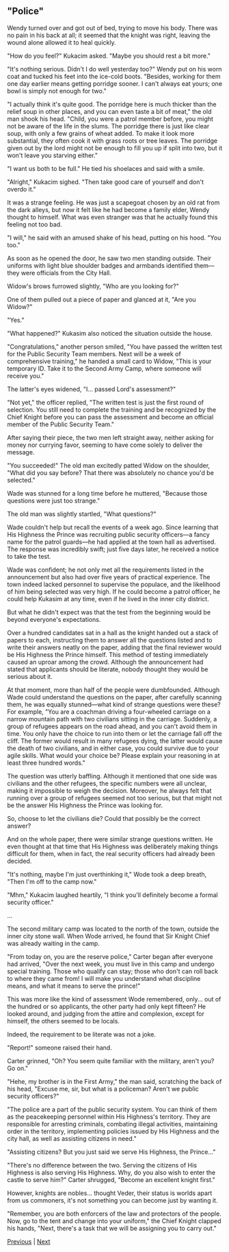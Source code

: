 ## "Police"
Wendy turned over and got out of bed, trying to move his body. There was no pain in his back at all; it seemed that the knight was right, leaving the wound alone allowed it to heal quickly.

"How do you feel?" Kukacim asked. "Maybe you should rest a bit more."

"It's nothing serious. Didn't I do well yesterday too?" Wendy put on his worn coat and tucked his feet into the ice-cold boots. "Besides, working for them one day earlier means getting porridge sooner. I can't always eat yours; one bowl is simply not enough for two."

"I actually think it's quite good. The porridge here is much thicker than the relief soup in other places, and you can even taste a bit of meat," the old man shook his head. "Child, you were a patrol member before, you might not be aware of the life in the slums. The porridge there is just like clear soup, with only a few grains of wheat added. To make it look more substantial, they often cook it with grass roots or tree leaves. The porridge given out by the lord might not be enough to fill you up if split into two, but it won't leave you starving either."

"I want us both to be full." He tied his shoelaces and said with a smile.

"Alright," Kukacim sighed. "Then take good care of yourself and don't overdo it."

It was a strange feeling. He was just a scapegoat chosen by an old rat from the dark alleys, but now it felt like he had become a family elder, Wendy thought to himself. What was even stranger was that he actually found this feeling not too bad.

"I will," he said with an amused shake of his head, putting on his hood. "You too."

As soon as he opened the door, he saw two men standing outside. Their uniforms with light blue shoulder badges and armbands identified them—they were officials from the City Hall.



Widow's brows furrowed slightly, "Who are you looking for?"

One of them pulled out a piece of paper and glanced at it, "Are you Widow?"

"Yes."

"What happened?" Kukasim also noticed the situation outside the house.

"Congratulations," another person smiled, "You have passed the written test for the Public Security Team members. Next will be a week of comprehensive training," he handed a small card to Widow, "This is your temporary ID. Take it to the Second Army Camp, where someone will receive you."

The latter's eyes widened, "I... passed Lord's assessment?"

"Not yet," the officer replied, "The written test is just the first round of selection. You still need to complete the training and be recognized by the Chief Knight before you can pass the assessment and become an official member of the Public Security Team."

After saying their piece, the two men left straight away, neither asking for money nor currying favor, seeming to have come solely to deliver the message.

"You succeeded!" The old man excitedly patted Widow on the shoulder, "What did you say before? That there was absolutely no chance you'd be selected."



Wade was stunned for a long time before he muttered, "Because those questions were just too strange."



The old man was slightly startled, "What questions?"



Wade couldn't help but recall the events of a week ago. Since learning that His Highness the Prince was recruiting public security officers—a fancy name for the patrol guards—he had applied at the town hall as advertised. The response was incredibly swift; just five days later, he received a notice to take the test.



Wade was confident; he not only met all the requirements listed in the announcement but also had over five years of practical experience. The town indeed lacked personnel to supervise the populace, and the likelihood of him being selected was very high. If he could become a patrol officer, he could help Kukasim at any time, even if he lived in the inner city district.



But what he didn't expect was that the test from the beginning would be beyond everyone's expectations.



Over a hundred candidates sat in a hall as the knight handed out a stack of papers to each, instructing them to answer all the questions listed and to write their answers neatly on the paper, adding that the final reviewer would be His Highness the Prince himself. This method of testing immediately caused an uproar among the crowd. Although the announcement had stated that applicants should be literate, nobody thought they would be serious about it.



At that moment, more than half of the people were dumbfounded. Although Wade could understand the questions on the paper, after carefully scanning them, he was equally stunned—what kind of strange questions were these? For example, "You are a coachman driving a four-wheeled carriage on a narrow mountain path with two civilians sitting in the carriage. Suddenly, a group of refugees appears on the road ahead, and you can't avoid them in time. You only have the choice to run into them or let the carriage fall off the cliff. The former would result in many refugees dying, the latter would cause the death of two civilians, and in either case, you could survive due to your agile skills. What would your choice be? Please explain your reasoning in at least three hundred words."



The question was utterly baffling. Although it mentioned that one side was civilians and the other refugees, the specific numbers were all unclear, making it impossible to weigh the decision. Moreover, he always felt that running over a group of refugees seemed not too serious, but that might not be the answer His Highness the Prince was looking for.



So, choose to let the civilians die? Could that possibly be the correct answer?



And on the whole paper, there were similar strange questions written. He even thought at that time that His Highness was deliberately making things difficult for them, when in fact, the real security officers had already been decided.



"It's nothing, maybe I'm just overthinking it," Wode took a deep breath, "Then I'm off to the camp now."



"Mhm," Kukacim laughed heartily, "I think you'll definitely become a formal security officer."



...



The second military camp was located to the north of the town, outside the inner city stone wall. When Wode arrived, he found that Sir Knight Chief was already waiting in the camp.



"From today on, you are the reserve police," Carter began after everyone had arrived, "Over the next week, you must live in this camp and undergo special training. Those who qualify can stay; those who don't can roll back to where they came from! I will make you understand what discipline means, and what it means to serve the prince!"



This was more like the kind of assessment Wode remembered, only... out of the hundred or so applicants, the other party had only kept fifteen? He looked around, and judging from the attire and complexion, except for himself, the others seemed to be locals.



Indeed, the requirement to be literate was not a joke.



"Report!" someone raised their hand.



Carter grinned, "Oh? You seem quite familiar with the military, aren't you? Go on."



"Hehe, my brother is in the First Army," the man said, scratching the back of his head, "Excuse me, sir, but what is a policeman? Aren't we public security officers?"



"The police are a part of the public security system. You can think of them as the peacekeeping personnel within His Highness's territory. They are responsible for arresting criminals, combating illegal activities, maintaining order in the territory, implementing policies issued by His Highness and the city hall, as well as assisting citizens in need."



"Assisting citizens? But you just said we serve His Highness, the Prince..."



"There's no difference between the two. Serving the citizens of His Highness is also serving His Highness. Why, do you also wish to enter the castle to serve him?" Carter shrugged, "Become an excellent knight first."



However, knights are nobles... thought Veder, their status is worlds apart from us commoners, it's not something you can become just by wanting it.



"Remember, you are both enforcers of the law and protectors of the people. Now, go to the tent and change into your uniform," the Chief Knight clapped his hands, "Next, there's a task that we will be assigning you to carry out."





[Previous](CH0337.md) | [Next](CH0339.md)
